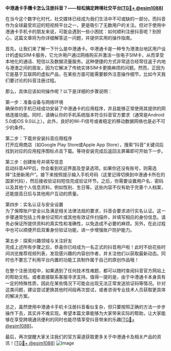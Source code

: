 **中港通卡手機卡怎么注册抖音？——轻松搞定跨境社交平台[[TG💪+ @esim1088](https://t.me/s/esim1088)]**

在当今这个数字化时代，社交媒体已经成为我们生活中不可或缺的一部分。而抖音作为全球最受欢迎的短视频平台之一，更是吸引了无数用户的关注。但对于使用中港通卡手机卡的朋友来说，可能会遇到一些小困扰：如何顺利注册抖音呢？别担心，这篇文章将为你详细解答这一问题，并提供实用的操作指南。

首先，让我们来了解一下什么是中港通卡。中港通卡是一种专为港澳台地区用户设计的虚拟SIM卡服务，它允许用户通过网络购买并激活一张电子SIM卡，从而享受本地化的通话、短信以及数据流量服务。这种便捷的方式非常适合经常往返于内地与港澳之间的朋友，因为它解决了传统实体SIM卡更换麻烦的问题。然而，正因为它是基于互联网的虚拟产品，在某些方面可能需要额外注意操作细节，比如今天我们要讨论的抖音注册过程。

那么，具体应该如何操作呢？以下是详细的步骤说明：

第一步：准备设备与网络环境  
确保你的手机已经成功安装了中港通卡的应用程序，并且能够正常使用其提供的网络连接功能。同时，请确认你的手机系统版本符合抖音官方要求（通常是Android 5.0或iOS 9.0以上）。此外，良好的Wi-Fi信号或者稳定的移动数据网络也是必不可少的条件。

第二步：下载并安装抖音应用程序  
打开应用商店（如Google Play Store或Apple App Store），搜索“抖音”关键词后找到对应的应用程序图标点击下载。等待安装完成后返回主屏幕即可开始下一步。

第三步：创建账号并填写信息  
启动抖音APP后，你会看到欢迎界面及登录选项。如果你还没有账号，则需选择“注册新用户”。接下来按照提示输入手机号码（这里记得切换到中港通卡所在的国家代码），然后接收验证码短信完成验证环节。之后，你需要设置用户名、密码以及其他个人信息资料，例如性别、生日等。这些内容不仅有助于完善个人档案，还能提高日后与其他用户互动的质量。

第四步：实名认证与安全设置  
为了保障账户安全以及满足相关法律法规的要求，抖音会要求进行实名认证。这一步骤通常包括上传身份证照片或其他有效证件扫描件，并填写相应的身份信息。请务必保证所提供资料的真实性和准确性，以免造成不必要的麻烦。另外，在此过程中也可以顺便开启双重身份验证功能，进一步增强账户防护能力。

第五步：探索兴趣领域与关注好友  
完成上述所有步骤之后，恭喜你已经成为一名正式的抖音用户啦！此时不妨花些时间浏览推荐视频列表，发现感兴趣的内容创作者，并关注他们以获取最新动态。同时也不要忘了利用平台内置的功能工具制作属于自己的原创作品哦！

在整个注册流程中，如果遇到了任何技术性难题，都可以随时查阅抖音官方网站上的帮助文档，或者直接联系客服寻求支持。值得一提的是，由于中港通卡本身具有一定的特殊性质，因此在某些情况下可能会出现无法正常发送验证码等情况。针对这类问题，建议尝试更换其他时间段再次尝试，或者咨询专业技术人员获取更具体的解决方案。

总之，虽然使用中港通卡手机卡注册抖音看似复杂，但只要按照正确的方法一步步操作下去，其实并不难实现。希望本篇文章能够为大家带来实际的帮助，让大家能够在享受跨境通讯便利的同时也能尽情享受抖音带来的乐趣[[TG💪+ @esim1088](https://t.me/s/esim1088)]。

最后，再次提醒大家关注我们的官方渠道获取更多关于中港通卡及相关产品的资讯！[[TG💪+ @esim1088](https://t.me/s/esim1088)] ![Image](https://i.postimg.cc/4NQfJmqS/Snipaste-2025-05-13-00-14-12.png)